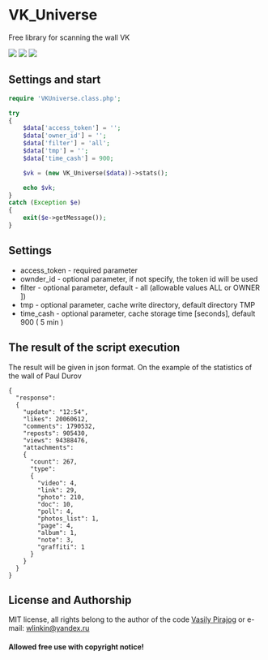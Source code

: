 
#   VK_Universe

Free library for scanning the wall VK

<img src="https://img.shields.io/badge/version-3.2-red.svg"> <img src="https://img.shields.io/badge/php-%3E5.4-blue.svg">  <img src="https://img.shields.io/badge/update-10 Mar 2018-4a76a8.svg">
## Settings and start
``` php
require 'VKUniverse.class.php';

try 
{
	$data['access_token'] = '';
	$data['owner_id'] = '';
	$data['filter'] = 'all';
	$data['tmp'] = '';
	$data['time_cash'] = 900;

	$vk = (new VK_Universe($data))->stats();

	echo $vk;
}
catch (Exception $e)
{
	exit($e->getMessage());
}

```
## Settings

* access_token - required parameter
* ownder_id - optional parameter, if not specify, the token id will be used
* filter - optional parameter, default - all (allowable values ALL or OWNER ])
* tmp - optional parameter, cache write directory, default directory TMP 
* time_cash - optional parameter, cache storage time [seconds], default 900 ( 5 min )

## The result of the script execution

The result will be given in json format. On the example of the statistics of the wall of Paul Durov
``` 
{
  "response": 
  {
    "update": "12:54",
    "likes": 20060612,
    "comments": 1790532,
    "reposts": 905430,
    "views": 94388476,
    "attachments": 
    {
      "count": 267,
      "type": 
      {
        "video": 4,
        "link": 29,
        "photo": 210,
        "doc": 10,
        "poll": 4,
        "photos_list": 1,
        "page": 4,
        "album": 1,
        "note": 3,
        "graffiti": 1
      }
    }
  }
}

```
## License and Authorship

MIT license, all rights belong to the author of the code <a target="_blank" href="https://vk.com/wnull">Vasily Pirajog</a> or e-mail: wlinkin@yandex.ru

<h4>Allowed free use with copyright notice!</h4>
